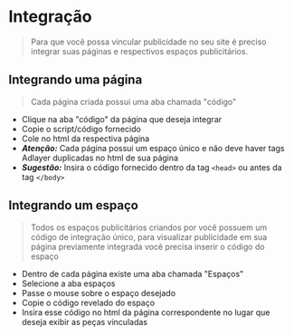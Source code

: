 # Integração
> Para que você possa vincular publicidade no seu site é preciso integrar suas páginas e respectivos espaços publicitários.

## Integrando uma página
> Cada página criada possui uma aba chamada "código"

* Clique na aba "código" da página que deseja integrar
* Copie o script/código fornecido
* Cole no html da respectiva página
* ***Atenção:*** Cada página possui um espaço único e não deve haver tags Adlayer duplicadas no html de sua página
* ***Sugestão:*** Insira o código fornecido dentro da tag ```<head>``` ou antes da tag ```</body>```

## Integrando um espaço
> Todos os espaços publicitários criandos por você possuem um código de integração único, 
para visualizar publicidade em sua página previamente integrada você precisa inserir o código do espaço

* Dentro de cada página existe uma aba chamada "Espaços"
* Selecione a aba espaços
* Passe o mouse sobre o espaço desejado
* Copie o código revelado do espaço
* Insira esse código no html da página correspondente no lugar que deseja exibir as peças vinculadas

